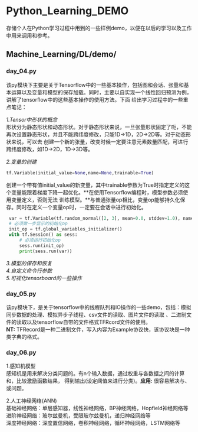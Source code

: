 # Python_Learning_DEMO
存储个人在Python学习过程中用到的一些样例demo，以便在以后的学习以及工作中用来调用和参考。
## Machine_Learning/DL/demo/
### day_04.py
该py模块下主要是关于Tensorflow中的一些基本操作，包括图和会话、张量和基本运算以及变量和模型的保存加载。同时，主要以自实现一个线性回归预测为例，讲解了tensorflow中的这些基本操作的使用方法。下面
给出学习过程中的一些重点笔记：  
  
*1.Tensor中形状的概念*  
形状分为静态形状和动态形状。对于静态形状来说，一旦张量形状固定了呃，不能再次设置静态形状，并且不能跨纬度修改，只能1D->1D，2D->2D等。对于动态形状来说，可以去
创建一个新的张量，改变时候一定要注意元素数量匹配，可进行跨纬度修改，如1D->2D，1D->3D等。 
  
*2.变量的创建*  
```Python  
tf.Variable(initial_value=None,name=None,trainable=True)  
```  
创建一个带有值initial_value的新变量，其中trainable参数为True时指定定义的这个变量能跟着梯度下降一起优化。**在使用Tensorflow编程时，模型参数必须使用变量定义，否则无法
训练模型。**与普通张量op相比，变量op能够持久化保存。同时在定义一个变量op时，一定要在会话中进行初始化。  
```Python  
 var = tf.Variable(tf.random_normal([2, 3], mean=0.0, stddev=1.0), name="variable")  
 # 必须做一步显示的初始化op  
 init_op = tf.global_variables_initializer()  
 with tf.Session() as sess:  
     # 必须运行初始化op  
     sess.run(init_op)  
     print(sess.run(var))
```  
*3.模型的保存和恢复*  
*4.自定义命令行参数*  
*5.可视化tensorboard的一些操作*  
  
### day_05.py  
该py模块下，是关于tensorflow中的线程队列和IO操作的一些demo，包括：模拟同步数据的处理、模拟异步子线程、csv文件的读取、图片文件的读取
、二进制文件的读取以及tensorflow自带的文件格式TFRcord文件的使用。  
**NT:** TFRecord是一种二进制文件，写入内容为Example协议快，该协议块是一种类字典的格式。  
  
### day_06.py 
1.感知机模型  
感知机是用来解决分类问题的。有n个输入数据，通过权重与各数据之间的计算和，比较激励函数结果，
得到输出(设定阈值来进行分类)。**应用:** 很容易解决与、或问题。  
  
2.人工神经网络(ANN)  
基础神经网络：单层感知器，线性神经网络，BP神经网络，Hopfield神经网络等  
进阶神经网络：玻尔兹曼机，受限玻尔兹曼机，递归神经网络等  
深度神经网络：深度置信网络，卷积神经网络，循环神经网络，LSTM网络等  

